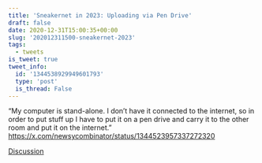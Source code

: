 ```yaml
---
title: 'Sneakernet in 2023: Uploading via Pen Drive'
draft: false
date: 2020-12-31T15:00:35+00:00
slug: '202012311500-sneakernet-2023'
tags:
  - tweets
is_tweet: true
tweet_info:
  id: '1344538929949601793'
  type: 'post'
  is_thread: False
---
```




“My computer is stand-alone. I don’t have it connected to the internet, so in order to put stuff up I have to put it on a pen drive and carry it to the other room and put it on the internet.” <https://x.com/newsycombinator/status/1344523957337272320>

[Discussion](https://x.com/sytelus/status/1344538929949601793)
